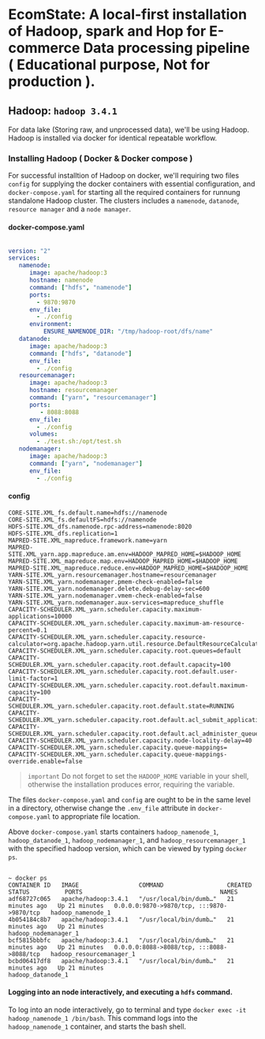 # EcomState: A local-first installation of Hadoop, spark and Hop for E-commerce Data processing pipeline ( Educational purpose, Not for production ).

## Hadoop: `hadoop 3.4.1`

For data lake (Storing raw, and unprocessed data), we'll be using Hadoop. Hadoop is installed via docker for identical repeatable workflow.

### Installing Hadoop ( Docker & Docker compose )

For successful installtion of Hadoop on docker, we'll requiring two files `config` for supplying the docker containers with essential configuration, and `docker-compose.yaml` for starting all the required containers for runnung standalone Hadoop cluster. The clusters includes a `namenode`, `datanode`, `resource manager` and a `node manager`.

#### docker-compose.yaml

```yaml

version: "2"
services:
   namenode:
      image: apache/hadoop:3
      hostname: namenode
      command: ["hdfs", "namenode"]
      ports:
        - 9870:9870
      env_file:
        - ./config
      environment:
          ENSURE_NAMENODE_DIR: "/tmp/hadoop-root/dfs/name"
   datanode:
      image: apache/hadoop:3
      command: ["hdfs", "datanode"]
      env_file:
        - ./config  
   resourcemanager:
      image: apache/hadoop:3
      hostname: resourcemanager
      command: ["yarn", "resourcemanager"]
      ports:
         - 8088:8088
      env_file:
        - ./config
      volumes:
        - ./test.sh:/opt/test.sh
   nodemanager:
      image: apache/hadoop:3
      command: ["yarn", "nodemanager"]
      env_file:
        - ./config
```

#### config

```plaintext
CORE-SITE.XML_fs.default.name=hdfs://namenode
CORE-SITE.XML_fs.defaultFS=hdfs://namenode
HDFS-SITE.XML_dfs.namenode.rpc-address=namenode:8020
HDFS-SITE.XML_dfs.replication=1
MAPRED-SITE.XML_mapreduce.framework.name=yarn
MAPRED-SITE.XML_yarn.app.mapreduce.am.env=HADOOP_MAPRED_HOME=$HADOOP_HOME
MAPRED-SITE.XML_mapreduce.map.env=HADOOP_MAPRED_HOME=$HADOOP_HOME
MAPRED-SITE.XML_mapreduce.reduce.env=HADOOP_MAPRED_HOME=$HADOOP_HOME
YARN-SITE.XML_yarn.resourcemanager.hostname=resourcemanager
YARN-SITE.XML_yarn.nodemanager.pmem-check-enabled=false
YARN-SITE.XML_yarn.nodemanager.delete.debug-delay-sec=600
YARN-SITE.XML_yarn.nodemanager.vmem-check-enabled=false
YARN-SITE.XML_yarn.nodemanager.aux-services=mapreduce_shuffle
CAPACITY-SCHEDULER.XML_yarn.scheduler.capacity.maximum-applications=10000
CAPACITY-SCHEDULER.XML_yarn.scheduler.capacity.maximum-am-resource-percent=0.1
CAPACITY-SCHEDULER.XML_yarn.scheduler.capacity.resource-calculator=org.apache.hadoop.yarn.util.resource.DefaultResourceCalculator
CAPACITY-SCHEDULER.XML_yarn.scheduler.capacity.root.queues=default
CAPACITY-SCHEDULER.XML_yarn.scheduler.capacity.root.default.capacity=100
CAPACITY-SCHEDULER.XML_yarn.scheduler.capacity.root.default.user-limit-factor=1
CAPACITY-SCHEDULER.XML_yarn.scheduler.capacity.root.default.maximum-capacity=100
CAPACITY-SCHEDULER.XML_yarn.scheduler.capacity.root.default.state=RUNNING
CAPACITY-SCHEDULER.XML_yarn.scheduler.capacity.root.default.acl_submit_applications=*
CAPACITY-SCHEDULER.XML_yarn.scheduler.capacity.root.default.acl_administer_queue=*
CAPACITY-SCHEDULER.XML_yarn.scheduler.capacity.node-locality-delay=40
CAPACITY-SCHEDULER.XML_yarn.scheduler.capacity.queue-mappings=
CAPACITY-SCHEDULER.XML_yarn.scheduler.capacity.queue-mappings-override.enable=false

```

>  `important` Do not forget to set the `HADOOP_HOME` variable in your shell, otherwise the installation produces error, requiring the variable.

The files `docker-compose.yaml` and `config` are ought to be in the same level in a directory, otherwise change the `.env_file` attribute in `docker-compose.yaml` to appropriate file location.

Above `docker-compose.yaml` starts containers `hadoop_namenode_1`, `hadoop_datanode_1`, `hadoop_nodemanager_1`, and `hadoop_resourcemanager_1` with the specified hadoop version, which can be viewed by typing `docker ps`.

```plaintext

~ docker ps
CONTAINER ID   IMAGE                 COMMAND                  CREATED          STATUS          PORTS                                       NAMES
adf68727c065   apache/hadoop:3.4.1   "/usr/local/bin/dumb…"   21 minutes ago   Up 21 minutes   0.0.0.0:9870->9870/tcp, :::9870->9870/tcp   hadoop_namenode_1
4b054184c8b7   apache/hadoop:3.4.1   "/usr/local/bin/dumb…"   21 minutes ago   Up 21 minutes                                               hadoop_nodemanager_1
bcf5815bbbfc   apache/hadoop:3.4.1   "/usr/local/bin/dumb…"   21 minutes ago   Up 21 minutes   0.0.0.0:8088->8088/tcp, :::8088->8088/tcp   hadoop_resourcemanager_1
bcbd06417df8   apache/hadoop:3.4.1   "/usr/local/bin/dumb…"   21 minutes ago   Up 21 minutes                                               hadoop_datanode_1

```

#### Logging into an node interactively, and executing a `hdfs` command.

To log into an node interactively, go to terminal and type `docker exec -it hadoop_namenode_1 /bin/bash`. This command logs into the `hadoop_namenode_1` container, and starts the bash shell.
